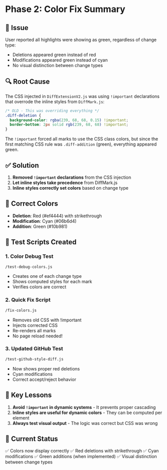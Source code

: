 # Phase 2: Color Fix Summary

## 🐛 Issue
User reported all highlights were showing as green, regardless of change type:
- Deletions appeared green instead of red
- Modifications appeared green instead of cyan
- No visual distinction between change types

## 🔍 Root Cause
The CSS injected in `DiffExtensionV2.js` was using `!important` declarations that overrode the inline styles from `DiffMark.js`:

```css
/* OLD - This was overriding everything */
.diff-deletion {
  background-color: rgba(239, 68, 68, 0.15) !important;
  border-bottom: 2px solid rgb(239, 68, 68) !important;
}
```

The `!important` forced all marks to use the CSS class colors, but since the first matching CSS rule was `.diff-addition` (green), everything appeared green.

## ✅ Solution
1. **Removed `!important` declarations** from the CSS injection
2. **Let inline styles take precedence** from DiffMark.js
3. **Inline styles correctly set colors** based on change type

## 🎨 Correct Colors
- **Deletion**: Red (#ef4444) with strikethrough
- **Modification**: Cyan (#06b6d4)  
- **Addition**: Green (#10b981)

## 🧪 Test Scripts Created

### 1. Color Debug Test
```bash
/test-debug-colors.js
```
- Creates one of each change type
- Shows computed styles for each mark
- Verifies colors are correct

### 2. Quick Fix Script
```bash
/fix-colors.js
```
- Removes old CSS with !important
- Injects corrected CSS
- Re-renders all marks
- No page reload needed!

### 3. Updated GitHub Test
```bash
/test-github-style-diff.js
```
- Now shows proper red deletions
- Cyan modifications
- Correct accept/reject behavior

## 📝 Key Lessons
1. **Avoid `!important` in dynamic systems** - It prevents proper cascading
2. **Inline styles are useful for dynamic colors** - They can be computed per element
3. **Always test visual output** - The logic was correct but CSS was wrong

## 🚀 Current Status
✅ Colors now display correctly
✅ Red deletions with strikethrough
✅ Cyan modifications
✅ Green additions (when implemented)
✅ Visual distinction between change types 